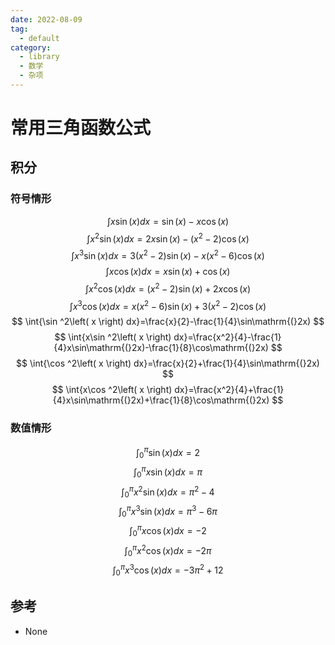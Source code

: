 ```yaml
---
date: 2022-08-09
tag:
  - default
category:
  - library
  - 数学
  - 杂项
---
```



# 常用三角函数公式


## 积分
### 符号情形
$$
\int{x\sin \left( x \right) dx}=\sin\mathrm{(}x)-x\cos\mathrm{(}x)
$$
$$
\int{x^2\sin \left( x \right) dx}=2x\sin\mathrm{(}x)-\left( x^2-2 \right) \cos\mathrm{(}x)
$$
$$
\int{x^3\sin \left( x \right) dx}=3\left( x^2-2 \right) \sin\mathrm{(}x)-x\left( x^2-6 \right) \cos\mathrm{(}x)
$$
$$
\int{x\cos \left( x \right) dx}=x\sin\mathrm{(}x)+\cos\mathrm{(}x)
$$
$$
\int{x^2\cos \left( x \right) dx}=\left( x^2-2 \right) \sin\mathrm{(}x)+2x\cos\mathrm{(}x)
$$
$$
\int{x^3\cos \left( x \right) dx}=x\left( x^2-6 \right) \sin\mathrm{(}x)+3\left( x^2-2 \right) \cos\mathrm{(}x)
$$
$$
\int{\sin ^2\left( x \right) dx}=\frac{x}{2}-\frac{1}{4}\sin\mathrm{(}2x)
$$
$$
\int{x\sin ^2\left( x \right) dx}=\frac{x^2}{4}-\frac{1}{4}x\sin\mathrm{(}2x)-\frac{1}{8}\cos\mathrm{(}2x)
$$
$$
\int{\cos ^2\left( x \right) dx}=\frac{x}{2}+\frac{1}{4}\sin\mathrm{(}2x)
$$
$$
\int{x\cos ^2\left( x \right) dx}=\frac{x^2}{4}+\frac{1}{4}x\sin\mathrm{(}2x)+\frac{1}{8}\cos\mathrm{(}2x)
$$

### 数值情形

$$
\int_0^{\pi}{\sin \left( x \right) dx}=2
$$
$$
\int_0^{\pi}{x\sin \left( x \right) dx}=\pi
$$
$$
\int_0^{\pi}{x^2\sin \left( x \right) dx}=\pi ^2-4
$$
$$
\int_0^{\pi}{x^3\sin \left( x \right) dx}=\pi ^3-6\pi
$$
$$
\int_0^{\pi}{x\cos \left( x \right) dx}=-2
$$
$$
\int_0^{\pi}{x^2\cos \left( x \right) dx}=-2\pi
$$
$$
\int_0^{\pi}{x^3\cos \left( x \right) dx}=-3\pi ^2+12
$$


## 参考

- None
